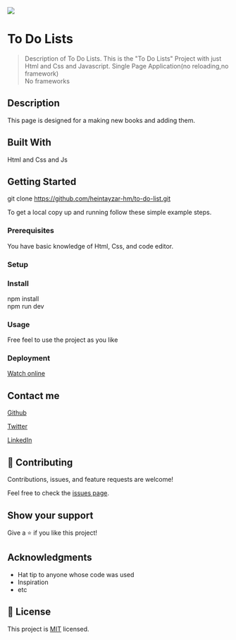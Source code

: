 ![](https://img.shields.io/badge/Microverse-blueviolet)

# To Do Lists

> Description of To Do Lists.
This is the "To Do Lists" Project with just Html and Css and Javascript. Single Page Application(no reloading,no framework) <br>
No frameworks

## Description
This page is designed for a making new books and adding them.



## Built With

Html and Css and Js


## Getting Started

git clone https://github.com/heintayzar-hm/to-do-list.git


To get a local copy up and running follow these simple example steps.

### Prerequisites
You have basic knowledge of Html, Css, and code editor.
### Setup

### Install
npm install <br>
npm run dev
### Usage
Free feel to use the project as you like


### Deployment
<a href="https://heintayzar-hm.github.io/to-do-list/dist">Watch online</a> 
## Contact me

<a href="https://github.com/heintayzar-hm/">Github</a>

<a href="https://twitter.com/heintayzarhm">Twitter</a>

<a href="https://www.linkedin.com/in/hein-tay-zar/">LinkedIn</a>

## 🤝 Contributing

Contributions, issues, and feature requests are welcome!

Feel free to check the [issues page](../../issues/).

## Show your support

Give a ⭐️ if you like this project!

## Acknowledgments

- Hat tip to anyone whose code was used
- Inspiration
- etc

## 📝 License

This project is [MIT](./LICENSE) licensed.
